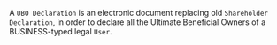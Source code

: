 A  `UBO Declaration` is an electronic document replacing old `Shareholder Declaration`, in order to declare all the Ultimate Beneficial Owners of a BUSINESS-typed legal `User`.